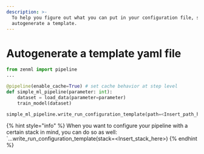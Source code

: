 ```yaml
---
description: >-
  To help you figure out what you can put in your configuration file, simply
  autogenerate a template.
---
```


# Autogenerate a template yaml file

```python
from zenml import pipeline
...

@pipeline(enable_cache=True) # set cache behavior at step level
def simple_ml_pipeline(parameter: int):
    dataset = load_data(parameter=parameter)
    train_model(dataset)

simple_ml_pipeline.write_run_configuration_template(path=<Insert_path_here>)
```

{% hint style="info" %}
When you want to configure your pipeline with a certain stack in mind, you can do so as well:\
\`...write\_run\_configuration\_template(stack=\<Insert\_stack\_here>)
{% endhint %}
